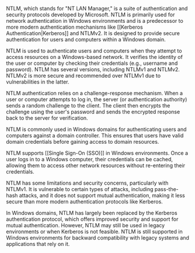 NTLM, which stands for "NT LAN Manager," is a suite of authentication and security protocols developed by Microsoft. NTLM is primarily used for network authentication in Windows environments and is a predecessor to more modern authentication mechanisms like [[Kerberos Authentication|Kerberos]] and NTLMv2. It is designed to provide secure authentication for users and computers within a Windows domain.

NTLM is used to authenticate users and computers when they attempt to access resources on a Windows-based network. It verifies the identity of the user or computer by checking their credentials (e.g., username and password). NTLM has several versions, including NTLMv1 and NTLMv2. NTLMv2 is more secure and recommended over NTLMv1 due to vulnerabilities in the latter.

NTLM authentication relies on a challenge-response mechanism. When a user or computer attempts to log in, the server (or authentication authority) sends a random challenge to the client. The client then encrypts the challenge using the user's password and sends the encrypted response back to the server for verification.

NTLM is commonly used in Windows domains for authenticating users and computers against a domain controller. This ensures that users have valid domain credentials before gaining access to domain resources.

NTLM supports [[Single Sign-On (SSO)]] in Windows environments. Once a user logs in to a Windows computer, their credentials can be cached, allowing them to access other network resources without re-entering their credentials.

NTLM has some limitations and security concerns, particularly with NTLMv1. It is vulnerable to certain types of attacks, including pass-the-hash attacks, and it does not support mutual authentication, making it less secure than more modern authentication protocols like Kerberos.

In Windows domains, NTLM has largely been replaced by the Kerberos authentication protocol, which offers improved security and support for mutual authentication. However, NTLM may still be used in legacy environments or when Kerberos is not feasible. NTLM is still supported in Windows environments for backward compatibility with legacy systems and applications that rely on it.